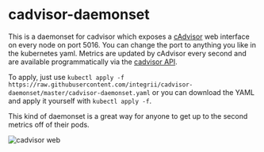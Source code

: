 # cadvisor-daemonset

This is a daemonset for cadvisor which exposes a [cAdvisor](https://github.com/google/cadvisor) web interface on every node on port 5016.  You can change the port to anything you like in the kubernetes yaml.  Metrics are updated by cAdvisor every second and are available programmatically via the [cadvisor API](https://github.com/google/cadvisor/blob/master/docs/api.md).

To apply, just use `kubectl apply -f https://raw.githubusercontent.com/integrii/cadvisor-daemonset/master/cadvisor-daemonset.yaml` or you can download the YAML and apply it yourself with `kubectl apply -f`.

This kind of daemonset is a great way for anyone to get up to the second metrics off of their pods.

![cadvisor web](https://github.com/integrii/cadvisor-daemonset/blob/master/cadvisor-web.png?raw=true)

